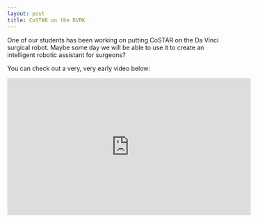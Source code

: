 ```yaml
---
layout: post
title: CoSTAR on the DVRK
---
```


One of our students has been working on putting CoSTAR on the Da Vinci surgical robot. Maybe some day we will be able to use it to create an intelligent robotic assistant for surgeons?

You can check out a very, very early video below:

<iframe width="560" height="315" src="https://www.youtube.com/embed/inrA69c4-Kg" frameborder="0" allowfullscreen></iframe>


